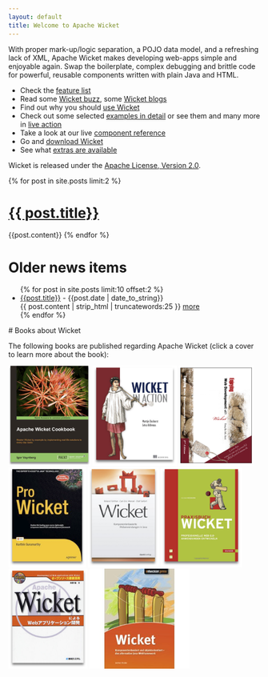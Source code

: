 ```yaml
---
layout: default
title: Welcome to Apache Wicket
---
```

With proper mark-up/logic separation, a POJO data model, and a refreshing
lack of XML, Apache Wicket makes developing web-apps simple and enjoyable
again. Swap the boilerplate, complex debugging and brittle code for powerful,
reusable components written with plain Java and HTML.

* Check the [feature list](meet/features.html)
* Read some [Wicket buzz](meet/buzz.html), some [Wicket blogs](meet/blogs.html)
* Find out why you should [use Wicket](meet/introduction.html)
* Check out some selected [examples in detail](learn/examples) or see them and many more in [live action](http://www.wicket-library.com/wicket-examples/)
* Take a look at our live [component reference](http://www.wicket-library.com/wicket-examples/compref/)
* Go and [download Wicket](start/download.html)
* See what [extras are available](learn/projects)

Wicket is released under the [Apache License, Version
2.0](http://www.apache.org/licenses/LICENSE-2.0.html).

{% for post in site.posts limit:2 %}
# [{{ post.title}}]({{post.url}}) #
{{post.content}}
{% endfor %}

<h1>Older news items</h1>
<ul>
{% for post in site.posts limit:10 offset:2 %}

<li>
        <a href="{{post.url}}">{{post.title}}</a> - <span>{{post.date | date_to_string}}</span><br />
        {{ post.content | strip_html | truncatewords:25 }}
        <a href="{{post.url}}">more</a></li>
{% endfor %}
</ul>
# Books about Wicket

The following books are published regarding Apache Wicket (click a cover to
learn more about the book):

<a href="/learn/books/awc.html"><img src="/learn/books/awc.png" height="200px" /></a>
<a href="/learn/books/wia.html"><img src="/learn/books/wia.png" height="200px" /></a>
<a href="/learn/books/ewdww.html"><img src="/learn/books/ewdww.png" height="200px" /></a>
<a href="/learn/books/prowicket.html"><img src="/learn/books/prowicket.png" height="200px" /></a>
<a href="/learn/books/kwij.html"><img src="/learn/books/kwij.png" height="200px" /></a>
<a href="/learn/books/praxisbuchwicket.html"><img src="/learn/books/praxisbuchwicket.png" height="200px" /></a>
<a href="/learn/books/wicket-jp.html"><img src="/learn/books/wicket-jp.png" height="200px" /></a>
<a href="/learn/books/koda.html"><img src="/learn/books/koda.jpg" height="200px" /></a>
